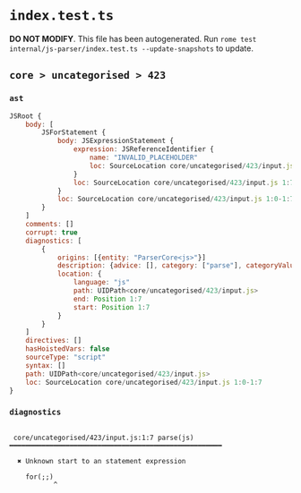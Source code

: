 # `index.test.ts`

**DO NOT MODIFY**. This file has been autogenerated. Run `rome test internal/js-parser/index.test.ts --update-snapshots` to update.

## `core > uncategorised > 423`

### `ast`

```javascript
JSRoot {
	body: [
		JSForStatement {
			body: JSExpressionStatement {
				expression: JSReferenceIdentifier {
					name: "INVALID_PLACEHOLDER"
					loc: SourceLocation core/uncategorised/423/input.js 1:7-1:7
				}
				loc: SourceLocation core/uncategorised/423/input.js 1:7-1:7
			}
			loc: SourceLocation core/uncategorised/423/input.js 1:0-1:7
		}
	]
	comments: []
	corrupt: true
	diagnostics: [
		{
			origins: [{entity: "ParserCore<js>"}]
			description: {advice: [], category: ["parse"], categoryValue: "js", message: [RAW_MARKUP {value: "Unknown start to an "}, "statement expression"]}
			location: {
				language: "js"
				path: UIDPath<core/uncategorised/423/input.js>
				end: Position 1:7
				start: Position 1:7
			}
		}
	]
	directives: []
	hasHoistedVars: false
	sourceType: "script"
	syntax: []
	path: UIDPath<core/uncategorised/423/input.js>
	loc: SourceLocation core/uncategorised/423/input.js 1:0-1:7
}
```

### `diagnostics`

```

 core/uncategorised/423/input.js:1:7 parse(js) ━━━━━━━━━━━━━━━━━━━━━━━━━━━━━━━━━━━━━━━━━━━━━━━━━━━━━

  ✖ Unknown start to an statement expression

    for(;;)
           ^


```

